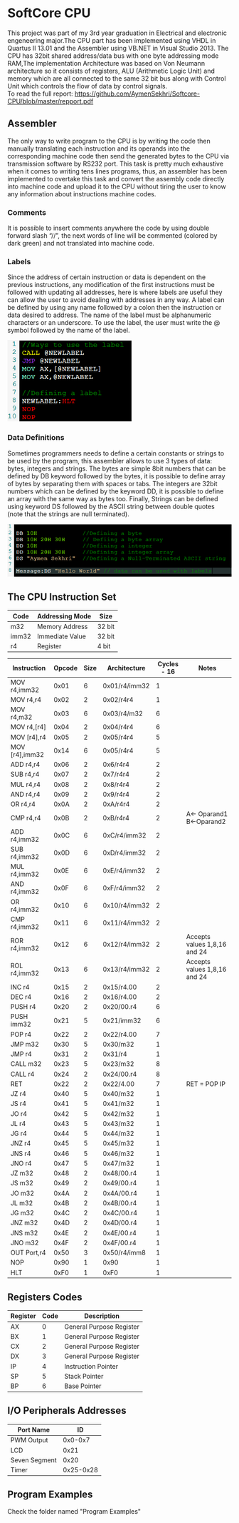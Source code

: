 # SoftCore CPU
This project was part of my 3rd year graduation in Electrical and electronic engeneering major.The CPU part has been implemented using VHDL in Quartus II 13.01 and the Assembler using VB.NET in Visual Studio 2013. The CPU has 32bit shared address/data bus with one byte addressing mode RAM,The implementation Architecture was based on Von Neumann architecture so it consists of registers, ALU (Arithmetic Logic Unit) and memory which are all connected to the same 32 bit bus along with Control Unit which controls the flow of data by control signals.<br>
To read the full report:
https://github.com/AymenSekhri/Softcore-CPU/blob/master/repport.pdf
## Assembler
The only way to write program to the CPU is by writing the code then manually translating each instruction and its operands into the corresponding machine code then send the generated bytes to the CPU via transmission software by RS232 port. This task is pretty much exhaustive when it comes to writing tens lines programs, thus, an assembler has been implemented to overtake this task and convert the assembly code directly into machine code and upload it to the CPU without tiring the user to know any information about instructions machine codes.

### Comments
It is possible to insert comments anywhere the code by using double forward slash “//”, the next words of line will be commented (colored by dark green) and not translated into machine code.
### Labels
Since the address of certain instruction or data is dependent on the previous instructions, any modification of the first instructions must be followed with updating all addresses, here is where labels are useful they can allow the user to avoid dealing with addresses in any way. A label can be defined by using any name followed by a colon then the instruction or data desired to address. The name of the label must be alphanumeric characters or an underscore. To use the label, the user must write the @ symbol followed by the name of the label.


![GitHub](https://github.com/AymenSekhri/ISoftcore-CPU/blob/master/Images/1.png)


### Data Definitions
Sometimes programmers needs to define a certain constants or strings to be used by the program, this assembler allows to use 3 types of data: bytes, integers and strings. The bytes are simple 8bit numbers that can be defined by DB keyword followed by the bytes, it is possible to define array of bytes by separating them with spaces or tabs. The integers are 32bit numbers which can be defined by the keyword DD, it is possible to define an array with the same way as bytes too. Finally, Strings can be defined using keyword DS followed by the ASCII string between double quotes (note that the strings are null terminated). 


![GitHub](https://github.com/AymenSekhri/ISoftcore-CPU/blob/master/Images/2.png)


## The CPU Instruction Set


| Code  | Addressing Mode | Size   |
|-------|-----------------|--------|
| m32   | Memory Address  | 32 bit |
| imm32 | Immediate Value | 32 bit |
| r4    | Register        | 4 bit  |


| Instruction      | Opcode | Size | Architecture  | Cycles \- 16 | Notes                        |
|------------------|--------|------|---------------|--------------|------------------------------|
| MOV r4,imm32     | 0x01   | 6    | 0x01/r4/imm32 | 1            |
| MOV r4,r4        | 0x02   | 2    | 0x02/r4r4     | 1            |
| MOV r4,m32       | 0x03   | 6    | 0x03/r4/m32   | 6            |
| MOV r4,\[r4\]    | 0x04   | 2    | 0x04/r4r4     | 6            |
| MOV \[r4\],r4    | 0x05   | 2    | 0x05/r4r4     | 5            |
| MOV \[r4\],imm32 | 0x14   | 6    | 0x05/r4r4     | 5            |
| ADD r4,r4        | 0x06   | 2    | 0x6/r4r4      | 2            |
| SUB r4,r4        | 0x07   | 2    | 0x7/r4r4      | 2            |
| MUL r4,r4        | 0x08   | 2    | 0x8/r4r4      | 2            |
| AND r4,r4        | 0x09   | 2    | 0x9/r4r4      | 2            |
| OR r4,r4         | 0x0A   | 2    | 0xA/r4r4      | 2            |
| CMP r4,r4        | 0x0B   | 2    | 0xB/r4r4      | 2            | A<\- Oparand1  B<\-Oparand2  |
| ADD r4,imm32     | 0x0C   | 6    | 0xC/r4/imm32  | 2            |
| SUB r4,imm32     | 0x0D   | 6    | 0xD/r4/imm32  | 2            |
| MUL r4,imm32     | 0x0E   | 6    | 0xE/r4/imm32  | 2            |
| AND r4,imm32     | 0x0F   | 6    | 0xF/r4/imm32  | 2            |
| OR r4,imm32      | 0x10   | 6    | 0x10/r4/imm32 | 2            |
| CMP r4,imm32     | 0x11   | 6    | 0x11/r4/imm32 | 2            |
| ROR r4,imm32     | 0x12   | 6    | 0x12/r4/imm32 | 2            | Accepts values 1,8,16 and 24 |
| ROL r4,imm32     | 0x13   | 6    | 0x13/r4/imm32 | 2            | Accepts values 1,8,16 and 24 |
| INC r4           | 0x15   | 2    | 0x15/r4\.00   | 2            |           
| DEC r4           | 0x16   | 2    | 0x16/r4\.00   | 2            |
| PUSH r4          | 0x20   | 2    | 0x20/00\.r4   | 6            |
| PUSH imm32       | 0x21   | 5    | 0x21/imm32    | 6            |
| POP r4           | 0x22   | 2    | 0x22/r4\.00   | 7            |
| JMP m32          | 0x30   | 5    | 0x30/m32      | 1            |
| JMP r4           | 0x31   | 2    | 0x31/r4       | 1            |
| CALL m32         | 0x23   | 5    | 0x23/m32      | 8            |
| CALL r4          | 0x24   | 2    | 0x24/00\.r4   | 8            |
| RET              | 0x22   | 2    | 0x22/4\.00    | 7            | RET = POP IP                 |
| JZ  r4           | 0x40   | 5    | 0x40/m32      | 1            |
| JS  r4           | 0x41   | 5    | 0x41/m32      | 1            |
| JO  r4           | 0x42   | 5    | 0x42/m32      | 1            |
| JL  r4           | 0x43   | 5    | 0x43/m32      | 1            |
| JG  r4           | 0x44   | 5    | 0x44/m32      | 1            |
| JNZ r4           | 0x45   | 5    | 0x45/m32      | 1            |
| JNS r4           | 0x46   | 5    | 0x46/m32      | 1            |
| JNO r4           | 0x47   | 5    | 0x47/m32      | 1            |
| JZ  m32          | 0x48   | 2    | 0x48/00\.r4   | 1            |
| JS  m32        | 0x49   | 2    | 0x49/00\.r4   | 1            |
| JO  m32        | 0x4A   | 2    | 0x4A/00\.r4   | 1            |
| JL  m32        | 0x4B   | 2    | 0x4B/00\.r4   | 1            |
| JG  m32        | 0x4C   | 2    | 0x4C/00\.r4   | 1            |
| JNZ m32        | 0x4D   | 2    | 0x4D/00\.r4   | 1            |
| JNS m32           | 0x4E   | 2    | 0x4E/00\.r4   | 1            |
| JNO m32             | 0x4F   | 2    | 0x4F/00\.r4   | 1            |
| OUT Port,r4      | 0x50   | 3    | 0x50/r4/imm8  | 1            |
| NOP              | 0x90   | 1    | 0x90          | 1            |
| HLT              | 0xF0   | 1    | 0xF0          | 1            |

## Registers Codes

| Register | Code | Description              |
|----------|------|--------------------------|
| AX       | 0    | General Purpose Register |
| BX       | 1    | General Purpose Register |
| CX       | 2    | General Purpose Register |
| DX       | 3    | General Purpose Register |
| IP       | 4    | Instruction Pointer      |
| SP       | 5    | Stack Pointer            |
| BP       | 6    | Base Pointer             |


## I/O Peripherals Addresses

| Port Name     | ID         |
|---------------|------------|
| PWM Output    | 0x0\-0x7   |
| LCD           | 0x21       |
| Seven Segment | 0x20       |
| Timer         | 0x25\-0x28 |



## Program Examples
Check the folder named "Program Examples" 

